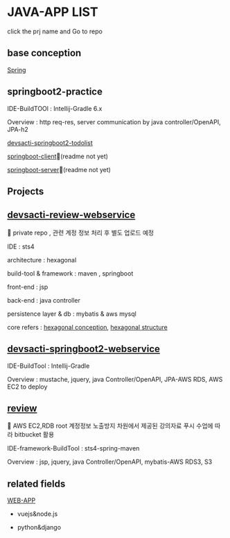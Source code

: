 # JAVA-APP LIST
click the prj name and Go to repo


## base conception
[Spring](https://github.com/devsacti/JAVA-APP/blob/main/Springs.md)

## springboot2-practice
IDE-BuildTOOl : Intellij-Gradle 6.x

Overview : http req-res, server communication by java controller/OpenAPI, JPA-h2

[devsacti-springboot2-todolist](https://github.com/devsacti/devsacti-springboot2-todolist)

[springboot-client](https://github.com/devsacti/springboot-client)🏴(readme not yet)

[springboot-server](https://github.com/devsacti/springboot-server)🏴(readme not yet)


## Projects

## [devsacti-review-webservice]()
🚩 private repo , 관련 계정 정보 처리 후 별도 업로드 예정 

IDE : sts4

architecture : hexagonal

build-tool & framework : maven , springboot

front-end : jsp

back-end : java controller

persistence layer & db : mybatis & aws mysql

core refers : [hexagonal conception](https://sejoung.github.io/2021/06/2021-06-24-hexagonal/#%EC%98%88%EC%A0%9C),
[hexagonal structure](https://stackoverflow.com/questions/66971751/layers-in-hexagonal-architecture)

## [devsacti-springboot2-webservice](https://github.com/devsacti/devsacti-springboot2-webservice)
IDE-BuildTool : Intellij-Gradle

Overview : mustache, jquery, java Controller/OpenAPI, JPA-AWS RDS, AWS EC2 to deploy

## [review](https://bitbucket.org/devsacti/devsacti-spring-webservice/src/master/)
🚩 AWS EC2,RDB root 계정정보 노출방지 차원에서 제공된 강의자료 푸시 수업에 따라 bitbucket 활용

IDE-framework-BuildTool : sts4-spring-maven

Overview : jsp, jquery, java Controller/OpenAPI, mybatis-AWS RDS3, S3

## related fields
[WEB-APP](https://github.com/devsacti/WEB-APP)

- vuejs&node.js

- python&django
